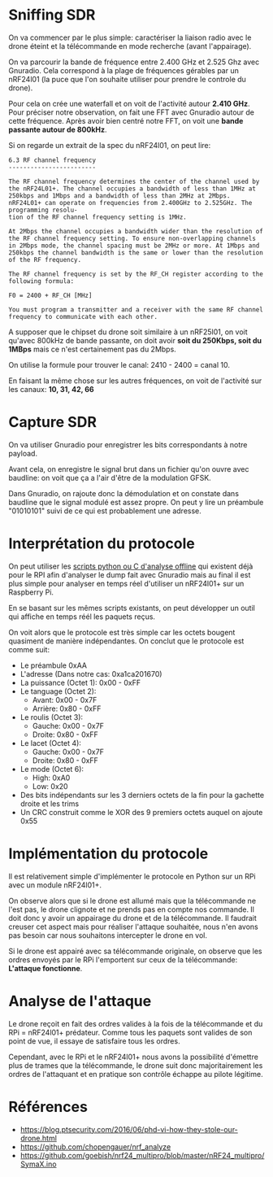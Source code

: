# Sniffing SDR

On va commencer par le plus simple: caractériser la liaison radio avec le drone éteint et la télécommande en mode recherche (avant l'appairage).


On va parcourir la bande de fréquence entre 2.400 GHz et 2.525 Ghz avec Gnuradio. Cela correspond à la plage de fréquences gérables par un nRF24l01 (la puce que l'on souhaite utiliser pour prendre le controle du drone).




Pour cela on crée une waterfall et on voit de l'activité autour **2.410 GHz**. Pour préciser notre observation, on fait une FFT avec Gnuradio autour de cette fréquence. Après avoir bien centré notre FFT, on voit une **bande passante autour de 800kHz**.

Si on regarde un extrait de la spec du nRF24l01, on peut lire:

```
6.3 RF channel frequency
------------------------

The RF channel frequency determines the center of the channel used by the nRF24L01+. The channel occupies a bandwidth of less than 1MHz at 250kbps and 1Mbps and a bandwidth of less than 2MHz at 2Mbps. nRF24L01+ can operate on frequencies from 2.400GHz to 2.525GHz. The programming resolu-
tion of the RF channel frequency setting is 1MHz.

At 2Mbps the channel occupies a bandwidth wider than the resolution of the RF channel frequency setting. To ensure non-overlapping channels in 2Mbps mode, the channel spacing must be 2MHz or more. At 1Mbps and 250kbps the channel bandwidth is the same or lower than the resolution of the RF frequency.

The RF channel frequency is set by the RF_CH register according to the following formula:

F0 = 2400 + RF_CH [MHz]

You must program a transmitter and a receiver with the same RF channel frequency to communicate with each other.
```

A supposer que le chipset du drone soit similaire à un nRF25l01, on voit qu'avec 800kHz de bande passante, on doit avoir **soit du 250Kbps, soit du 1MBps** mais ce n'est certainement pas du 2Mbps.

On utilise la formule pour trouver le canal: 2410 - 2400 = canal 10.

En faisant la même chose sur les autres fréquences, on voit de l'activité sur les canaux: **10, 31, 42, 66**

# Capture SDR

On va utiliser Gnuradio pour enregistrer les bits correspondants à notre payload.

Avant cela, on enregistre le signal brut dans un fichier qu'on ouvre avec baudline: on voit que ça a l'air d'être de la modulation GFSK.

Dans Gnuradio, on rajoute donc la démodulation et on constate dans baudline que le signal modulé est assez propre. On peut y lire un préambule "01010101" suivi de ce qui est probablement une adresse.

# Interprétation du protocole

On peut utiliser les [scripts python ou C d'analyse offline](https://github.com/chopengauer/nrf_analyze) qui existent déjà pour le RPI afin d'analyser le dump fait avec Gnuradio mais au final il est plus simple pour analyser en temps réel d'utiliser un nRF24l01+ sur un Raspberry Pi.

En se basant sur les mêmes scripts existants, on peut développer un outil qui affiche en temps réél les paquets reçus.

On voit alors que le protocole est très simple car les octets bougent quasiment de manière indépendantes. On conclut que le protocole est comme suit:
- Le préambule 0xAA
- L'adresse (Dans notre cas: 0xa1ca201670)
- La puissance (Octet 1): 0x00 - 0xFF
- Le tanguage (Octet 2):
  - Avant: 0x00 - 0x7F
  - Arrière: 0x80 - 0xFF
- Le roulis (Octet 3):
  - Gauche: 0x00 - 0x7F
  - Droite: 0x80 - 0xFF
- Le lacet (Octet 4):
  - Gauche: 0x00 - 0x7F
  - Droite: 0x80 - 0xFF
- Le mode (Octet 6):
  - High: 0xA0
  - Low: 0x20
- Des bits indépendants sur les 3 derniers octets de la fin pour la gachette droite et les trims
- Un CRC construit comme le XOR des 9 premiers octets auquel on ajoute 0x55

# Implémentation du protocole

Il est relativement simple d'implémenter le protocole en Python sur un RPi avec un module nRF24l01+.

On observe alors que si le drone est allumé mais que la télécommande ne l'est pas, le drone clignote et ne prends pas en compte nos commande. Il doit donc y avoir un appairage du drone et de la télécommande. Il faudrait creuser cet aspect mais pour réaliser l'attaque souhaitée, nous n'en avons pas besoin car nous souhaitons intercepter le drone en vol.

Si le drone est appairé avec sa télécommande originale, on observe que les ordres envoyés par le RPi l'emportent sur ceux de la télécommande: **L'attaque fonctionne**.

# Analyse de l'attaque

Le drone reçoit en fait des ordres valides à la fois de la télécommande et du RPi = nRF24l01+ prédateur. Comme tous les paquets sont valides de son point de vue, il essaye de satisfaire tous les ordres.

Cependant, avec le RPi et le nRF24l01+ nous avons la possibilité d'émettre plus de trames que la télécommande, le drone suit donc majoritairement les ordres de l'attaquant et en pratique son contrôle échappe au pilote légitime.

# Références

- https://blog.ptsecurity.com/2016/06/phd-vi-how-they-stole-our-drone.html
- https://github.com/chopengauer/nrf_analyze
- https://github.com/goebish/nrf24_multipro/blob/master/nRF24_multipro/SymaX.ino